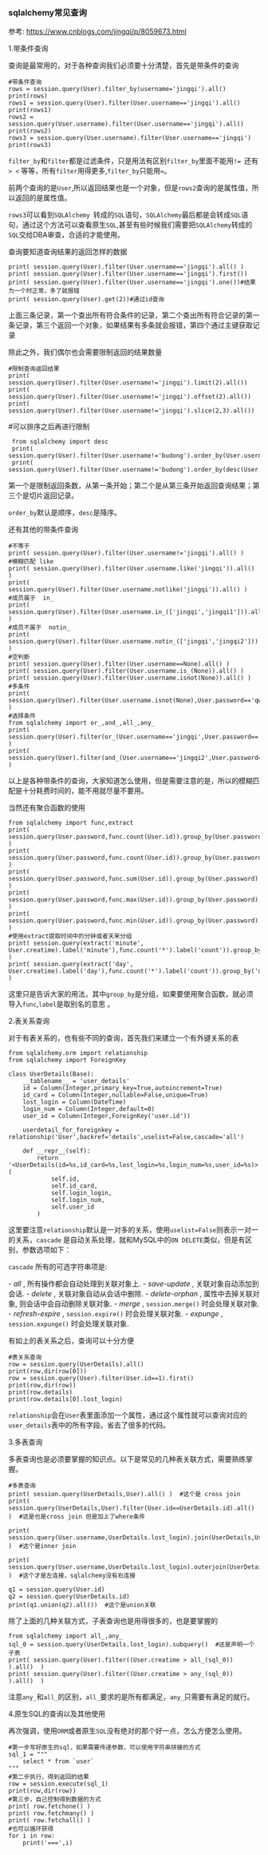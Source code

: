 ### sqlalchemy常见查询



参考:  https://www.cnblogs.com/jingqi/p/8059673.html



 1.带条件查询

查询是最常用的，对于各种查询我们必须要十分清楚，首先是带条件的查询



```
#带条件查询
rows = session.query(User).filter_by(username='jingqi').all()
print(rows)
rows1 = session.query(User).filter(User.username=='jingqi').all()
print(rows1)
rows2 = session.query(User.username).filter(User.username=='jingqi').all()
print(rows2)
rows3 = session.query(User.username).filter(User.username=='jingqi')
print(rows3)
```



`filter_by`和`filter`都是过滤条件，只是用法有区别`filter_by`里面不能用`!= `还有`> <` 等等，所有`filter`用得更多,`filter_by`只能用`=`。

前两个查询的是`User`,所以返回结果也是一个对象，但是`rows2`查询的是属性值，所以返回的是属性值。

`rows3`可以看到`SQLAlchemy `转成的`SQL`语句，`SQLAlchemy`最后都是会转成`SQL`语句，通过这个方法可以查看原生`SQL`,甚至有些时候我们需要把`SQLAlchemy`转成的`SQL`交给DBA审查，合适的才能使用。

查询要知道查询结果的返回怎样的数据

```
print( session.query(User).filter(User.username=='jingqi').all() )
print( session.query(User).filter(User.username=='jingqi').first())
print( session.query(User).filter(User.username=='jingqi').one())#结果为一个时正常，多了就报错
print( session.query(User).get(2))#通过id查询
```

上面三条记录，第一个查出所有符合条件的记录，第二个查出所有符合记录的第一条记录，第三个返回一个对象，如果结果有多条就会报错，第四个通过主键获取记录

除此之外，我们偶尔也会需要限制返回的结果数量



```
#限制查询返回结果
print( session.query(User).filter(User.username!='jingqi').limit(2).all())
print( session.query(User).filter(User.username!='jingqi').offset(2).all())
print( session.query(User).filter(User.username!='jingqi').slice(2,3).all())
```

 \#可以排序之后再进行限制

```
 from sqlalchemy import desc
 print( session.query(User).filter(User.username!='budong').order_by(User.username).all())
 print( session.query(User).filter(User.username!='budong').order_by(desc(User.username)).slice(1,3).all())
```



第一个是限制返回条数，从第一条开始；第二个是从第三条开始返回查询结果；第三个是切片返回记录。

`order_by`默认是顺序，`desc`是降序。

还有其他的带条件查询



```
#不等于
print( session.query(User).filter(User.username!='jingqi').all() )
#模糊匹配 like
print( session.query(User).filter(User.username.like('jingqi')).all() )
print( session.query(User).filter(User.username.notlike('jingqi')).all() )
#成员属于  in_
print( session.query(User).filter(User.username.in_(['jingqi','jingqi1'])).all() )
#成员不属于  notin_
print( session.query(User).filter(User.username.notin_(['jingqi','jingqi2'])).all() )
#空判断
print( session.query(User).filter(User.username==None).all() )
print( session.query(User).filter(User.username.is_(None)).all() )
print( session.query(User).filter(User.username.isnot(None)).all() )
#多条件
print( session.query(User).filter(User.username.isnot(None),User.password=='qwe123').all() )
#选择条件
from sqlalchemy import or_,and_,all_,any_
print( session.query(User).filter(or_(User.username=='jingqi',User.password=='qwe123')).all() )
print( session.query(User).filter(and_(User.username=='jingqi2',User.password=='111')).all() )
```



以上是各种带条件的查询，大家知道怎么使用，但是需要注意的是，所以的模糊匹配是十分耗费时间的，能不用就尽量不要用。

当然还有聚合函数的使用



```
from sqlalchemy import func,extract
print( session.query(User.password,func.count(User.id)).group_by(User.password).all() )
print( session.query(User.password,func.count(User.id)).group_by(User.password).having(func.count(User.id)>1).all() )
print( session.query(User.password,func.sum(User.id)).group_by(User.password).all() )
print( session.query(User.password,func.max(User.id)).group_by(User.password).all() )
print( session.query(User.password,func.min(User.id)).group_by(User.password).all() )
#使用extract提取时间中的分钟或者天来分组
print( session.query(extract('minute', User.creatime).label('minute'),func.count('*').label('count')).group_by('minute').all() )
print( session.query(extract('day', User.creatime).label('day'),func.count('*').label('count')).group_by('day').all() )
```



这里只是告诉大家的用法，其中`group_by`是分组，如果要使用聚合函数，就必须导入`func`,`label`是取别名的意思 。

2.表关系查询

对于有表关系的，也有些不同的查询，首先我们来建立一个有外键关系的表



```
from sqlalchemy.orm import relationship
from sqlalchemy import ForeignKey

class UserDetails(Base):
    __tablename__ = 'user_details'
    id = Column(Integer,primary_key=True,autoincrement=True)
    id_card = Column(Integer,nullable=False,unique=True)
    lost_login = Column(DateTime)
    login_num = Column(Integer,default=0)
    user_id = Column(Integer,ForeignKey('user.id'))

    userdetail_for_foreignkey = relationship('User',backref='details',uselist=False,cascade='all')

    def __repr__(self):
        return '<UserDetails(id=%s,id_card=%s,lost_login=%s,login_num=%s,user_id=%s)>'%(
            self.id,
            self.id_card,
            self.login_login,
            self.login_num,
            self.user_id
        )
```



这里要注意`relationship`默认是一对多的关系，使用`uselist=False`则表示一对一的关系，`cascade` 是自动关系处理，就和MySQL中的`ON DELETE`类似，但是有区别，参数选项如下：

`cascade` 所有的可选字符串项是:

\- *all* , 所有操作都会自动处理到关联对象上.
\- *save-update* , 关联对象自动添加到会话.
\- *delete* , 关联对象自动从会话中删除.
\- *delete-orphan* , 属性中去掉关联对象, 则会话中会自动删除关联对象.
\- *merge* , `session.merge()` 时会处理关联对象.
\- *refresh-expire* , `session.expire()` 时会处理关联对象.
\- *expunge* , `session.expunge()` 时会处理关联对象.

有如上的表关系之后，查询可以十分方便



```
#表关系查询
row = session.query(UserDetails).all()
print(row,dir(row[0]))
row = session.query(User).filter(User.id==1).first()
print(row,dir(row))
print(row.details)
print(row.details[0].lost_login)
```



`relationship`会在`User`表里面添加一个属性，通过这个属性就可以查询对应的`user_details`表中的所有字段。省去了很多的代码。

3.多表查询

多表查询也是必须要掌握的知识点。以下是常见的几种表关联方式，需要熟练掌握。



```
#多表查询
print( session.query(UserDetails,User).all() )  #这个是 cross join
print( session.query(UserDetails,User).filter(User.id==UserDetails.id).all() )  #这是也是cross join 但是加上了where条件

print( session.query(User.username,UserDetails.lost_login).join(UserDetails,UserDetails.id==User.id).all() )  #这个是inner join

print( session.query(User.username,UserDetails.lost_login).outerjoin(UserDetails,UserDetails.id==User.id).all() )  #这个才是左连接，sqlalchemy没有右连接

q1 = session.query(User.id)
q2 = session.query(UserDetails.id)
print(q1.union(q2).all())  #这个是union关联
```



除了上面的几种关联方式，子表查询也是用得很多的，也是要掌握的

```
from sqlalchemy import all_,any_
sql_0 = session.query(UserDetails.lost_login).subquery()  #这是声明一个子表
print( session.query(User).filter((User.creatime > all_(sql_0)) ).all()  )
print( session.query(User).filter((User.creatime > any_(sql_0)) ).all()  )
```

注意`any_`和`all_`的区别，`all_`要求的是所有都满足，`any_`只需要有满足的就行。

4.原生SQL的查询以及其他使用

再次强调，使用`ORM`或者原生`SQL`没有绝对的那个好一点，怎么方便怎么使用。



```
#第一步写好原生的sql，如果需要传递参数，可以使用字符串拼接的方式
sql_1 = """
    select * from `user`
"""
#第二步执行，得到返回的结果
row = session.execute(sql_1)
print(row,dir(row))
#第三步，自己控制得到数据的方式
print( row.fetchone() )
print( row.fetchmany() )
print( row.fetchall() )
#也可以循环获得
for i in row:
    print('===',i)
```

